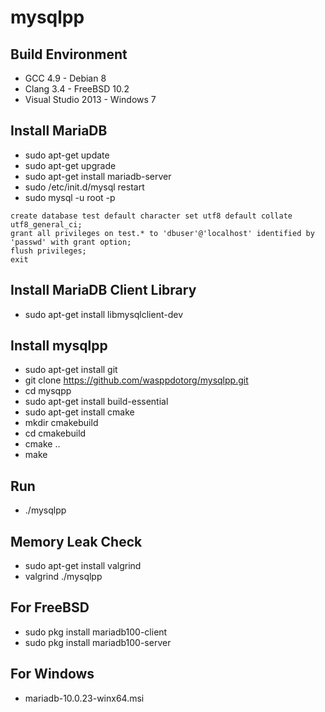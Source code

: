 mysqlpp
=======

Build Environment
-----------------
* GCC 4.9 - Debian 8
* Clang 3.4 - FreeBSD 10.2
* Visual Studio 2013 - Windows 7

Install MariaDB
---------------
* sudo apt-get update
* sudo apt-get upgrade
* sudo apt-get install mariadb-server
* sudo /etc/init.d/mysql restart
* sudo mysql -u root -p
```
create database test default character set utf8 default collate utf8_general_ci;
grant all privileges on test.* to 'dbuser'@'localhost' identified by 'passwd' with grant option;
flush privileges;
exit
```

Install MariaDB Client Library
-----------------------------
* sudo apt-get install libmysqlclient-dev

Install mysqlpp
-------------
* sudo apt-get install git
* git clone https://github.com/wasppdotorg/mysqlpp.git
* cd mysqpp
* sudo apt-get install build-essential
* sudo apt-get install cmake
* mkdir cmakebuild
* cd cmakebuild
* cmake ..
* make

Run
---
* ./mysqlpp

Memory Leak Check
-----------------
* sudo apt-get install valgrind
* valgrind ./mysqlpp

For FreeBSD
-----------
* sudo pkg install mariadb100-client
* sudo pkg install mariadb100-server

For Windows
-----------
* mariadb-10.0.23-winx64.msi
